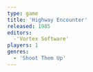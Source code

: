 ```yaml
---
type: game
title: 'Highway Encounter'
released: 1985
editors: 
  -'Vortex Software'
players: 1
genres:
  - 'Shoot Them Up'
---
```

